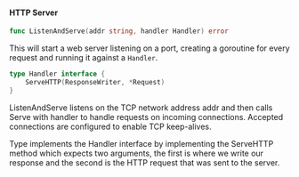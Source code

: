 #### HTTP Server

```go
func ListenAndServe(addr string, handler Handler) error
```
This will start a web server listening on a port, creating a goroutine for every request and running it against a `Handler`.

```go
type Handler interface {
	ServeHTTP(ResponseWriter, *Request)
}
```

ListenAndServe listens on the TCP network address addr and then calls Serve with handler to handle requests on incoming connections. Accepted connections are configured to enable TCP keep-alives.

Type implements the Handler interface by implementing the ServeHTTP method which expects two arguments, the first is where we write our response and the second is the HTTP request that was sent to the server.

